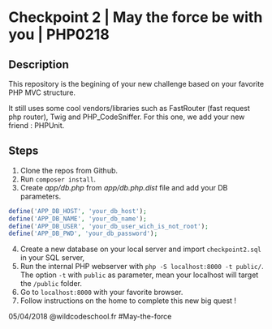 # Checkpoint 2 | May the force be with you | PHP0218

## Description

This repository is the begining of your new challenge based on your favorite PHP MVC structure.

It still uses some cool vendors/libraries such as FastRouter (fast request php router), Twig and PHP_CodeSniffer.
For this one, we add your new friend : PHPUnit.

## Steps

1. Clone the repos from Github.
2. Run `composer install`.
3. Create *app/db.php* from *app/db.php.dist* file and add your DB parameters.
```php
define('APP_DB_HOST', 'your_db_host');
define('APP_DB_NAME', 'your_db_name');
define('APP_DB_USER', 'your_db_user_wich_is_not_root');
define('APP_DB_PWD', 'your_db_password');
```
4. Create a new database on your local server and import `checkpoint2.sql` in your SQL server,
5. Run the internal PHP webserver with `php -S localhost:8000 -t public/`. The option `-t` with `public` as parameter, mean your localhost will target the `/public` folder.
6. Go to `localhost:8000` with your favorite browser.
7. Follow instructions on the home to complete this new big quest !


05/04/2018 @wildcodeschool.fr
#May-the-force
